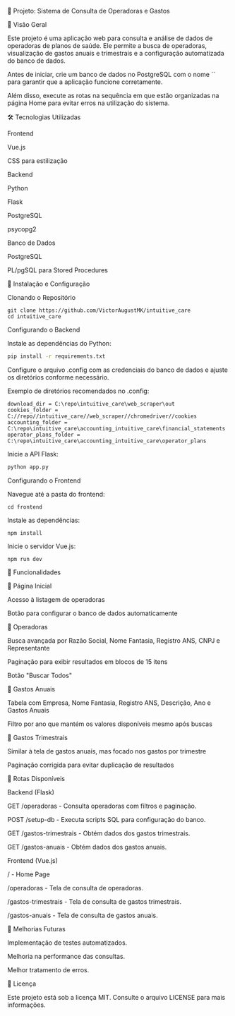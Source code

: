 📌 Projeto: Sistema de Consulta de Operadoras e Gastos

📖 Visão Geral

Este projeto é uma aplicação web para consulta e análise de dados de operadoras de planos de saúde. Ele permite a busca de operadoras, visualização de gastos anuais e trimestrais e a configuração automatizada do banco de dados.

Antes de iniciar, crie um banco de dados no PostgreSQL com o nome `` para garantir que a aplicação funcione corretamente.

Além disso, execute as rotas na sequência em que estão organizadas na página Home para evitar erros na utilização do sistema.

🛠 Tecnologias Utilizadas

Frontend

Vue.js

CSS para estilização

Backend

Python

Flask

PostgreSQL

psycopg2

Banco de Dados

PostgreSQL

PL/pgSQL para Stored Procedures

🚀 Instalação e Configuração

Clonando o Repositório
```
git clone https://github.com/VictorAugustMK/intuitive_care
cd intuitive_care
```
Configurando o Backend

Instale as dependências do Python:
```bash
pip install -r requirements.txt
```
Configure o arquivo .config com as credenciais do banco de dados e ajuste os diretórios conforme necessário.

Exemplo de diretórios recomendados no .config:
```
download_dir = C:\repo\intuitive_care\web_scraper\out
cookies_folder = C://repo//intuitive_care//web_scraper//chromedriver//cookies
accounting_folder = C:\repo\intuitive_care\accounting_intuitive_care\financial_statements
operator_plans_folder = C:\repo\intuitive_care\accounting_intuitive_care\operator_plans
```
Inicie a API Flask:
```bash
python app.py
```
Configurando o Frontend

Navegue até a pasta do frontend:
```
cd frontend
```
Instale as dependências:
```
npm install
```
Inicie o servidor Vue.js:
```
npm run dev
```
📌 Funcionalidades

📌 Página Inicial

Acesso à listagem de operadoras

Botão para configurar o banco de dados automaticamente

📌 Operadoras

Busca avançada por Razão Social, Nome Fantasia, Registro ANS, CNPJ e Representante

Paginação para exibir resultados em blocos de 15 itens

Botão "Buscar Todos"

📌 Gastos Anuais

Tabela com Empresa, Nome Fantasia, Registro ANS, Descrição, Ano e Gastos Anuais

Filtro por ano que mantém os valores disponíveis mesmo após buscas

📌 Gastos Trimestrais

Similar à tela de gastos anuais, mas focado nos gastos por trimestre

Paginação corrigida para evitar duplicação de resultados

📌 Rotas Disponíveis

Backend (Flask)

GET /operadoras - Consulta operadoras com filtros e paginação.

POST /setup-db - Executa scripts SQL para configuração do banco.

GET /gastos-trimestrais - Obtém dados dos gastos trimestrais.

GET /gastos-anuais - Obtém dados dos gastos anuais.

Frontend (Vue.js)

/ - Home Page

/operadoras - Tela de consulta de operadoras.

/gastos-trimestrais - Tela de consulta de gastos trimestrais.

/gastos-anuais - Tela de consulta de gastos anuais.

📌 Melhorias Futuras

Implementação de testes automatizados.

Melhoria na performance das consultas.

Melhor tratamento de erros.

📜 Licença

Este projeto está sob a licença MIT. Consulte o arquivo LICENSE para mais informações.
